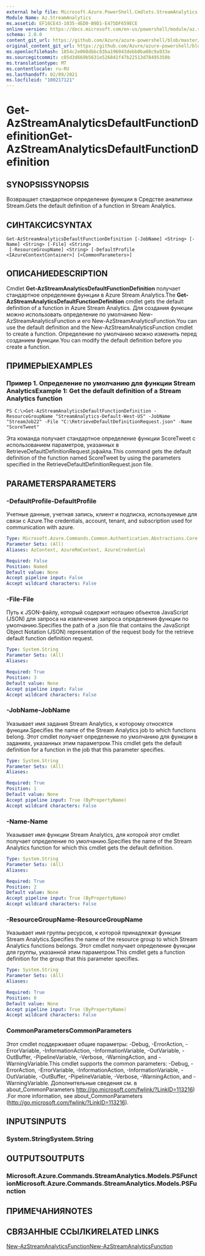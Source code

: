 ```yaml
---
external help file: Microsoft.Azure.PowerShell.Cmdlets.StreamAnalytics.dll-Help.xml
Module Name: Az.StreamAnalytics
ms.assetid: EF16CE43-1035-4ED0-B9D1-E475DF659ECE
online version: https://docs.microsoft.com/en-us/powershell/module/az.streamanalytics/get-azstreamanalyticsdefaultfunctiondefinition
schema: 2.0.0
content_git_url: https://github.com/Azure/azure-powershell/blob/master/src/StreamAnalytics/StreamAnalytics/help/Get-AzStreamAnalyticsDefaultFunctionDefinition.md
original_content_git_url: https://github.com/Azure/azure-powershell/blob/master/src/StreamAnalytics/StreamAnalytics/help/Get-AzStreamAnalyticsDefaultFunctionDefinition.md
ms.openlocfilehash: 1854c2e060dbbc83ba196043debb0ba08c9a933e
ms.sourcegitcommit: c05d3d669b5631e526841f47b22513d78495350b
ms.translationtype: MT
ms.contentlocale: ru-RU
ms.lasthandoff: 02/09/2021
ms.locfileid: "100217121"
---
```

# <span data-ttu-id="26d9f-101">Get-AzStreamAnalyticsDefaultFunctionDefinition</span><span class="sxs-lookup"><span data-stu-id="26d9f-101">Get-AzStreamAnalyticsDefaultFunctionDefinition</span></span>

## <span data-ttu-id="26d9f-102">SYNOPSIS</span><span class="sxs-lookup"><span data-stu-id="26d9f-102">SYNOPSIS</span></span>
<span data-ttu-id="26d9f-103">Возвращает стандартное определение функции в Средстве аналитики Stream.</span><span class="sxs-lookup"><span data-stu-id="26d9f-103">Gets the default definition of a function in Stream Analytics.</span></span>

## <span data-ttu-id="26d9f-104">СИНТАКСИС</span><span class="sxs-lookup"><span data-stu-id="26d9f-104">SYNTAX</span></span>

```
Get-AzStreamAnalyticsDefaultFunctionDefinition [-JobName] <String> [-Name] <String> [-File] <String>
 [-ResourceGroupName] <String> [-DefaultProfile <IAzureContextContainer>] [<CommonParameters>]
```

## <span data-ttu-id="26d9f-105">ОПИСАНИЕ</span><span class="sxs-lookup"><span data-stu-id="26d9f-105">DESCRIPTION</span></span>
<span data-ttu-id="26d9f-106">Cmdlet **Get-AzStreamAnalyticsDefaultFunctionDefinition** получает стандартное определение функции в Azure Stream Analytics.</span><span class="sxs-lookup"><span data-stu-id="26d9f-106">The **Get-AzStreamAnalyticsDefaultFunctionDefinition** cmdlet gets the default definition of a function in Azure Stream Analytics.</span></span>
<span data-ttu-id="26d9f-107">Для создания функции можно использовать определение по умолчанию New-AzStreamAnalyticsFunction и его New-AzStreamAnalyticsFunction.</span><span class="sxs-lookup"><span data-stu-id="26d9f-107">You can use the default definition and the New-AzStreamAnalyticsFunction cmdlet to create a function.</span></span>
<span data-ttu-id="26d9f-108">Определение по умолчанию можно изменить перед созданием функции.</span><span class="sxs-lookup"><span data-stu-id="26d9f-108">You can modify the default definition before you create a function.</span></span>

## <span data-ttu-id="26d9f-109">ПРИМЕРЫ</span><span class="sxs-lookup"><span data-stu-id="26d9f-109">EXAMPLES</span></span>

### <span data-ttu-id="26d9f-110">Пример 1. Определение по умолчанию для функции Stream Analytics</span><span class="sxs-lookup"><span data-stu-id="26d9f-110">Example 1: Get the default definition of a Stream Analytics function</span></span>
```
PS C:\>Get-AzStreamAnalyticsDefaultFunctionDefinition -ResourceGroupName "StreamAnalytics-Default-West-US" -JobName "StreamJob22" -File "C:\RetrieveDefaultDefinitionRequest.json" -Name "ScoreTweet"
```

<span data-ttu-id="26d9f-111">Эта команда получает стандартное определение функции ScoreTweet с использованием параметров, указанных в RetrieveDefaultDefinitionRequest.jsфайла.</span><span class="sxs-lookup"><span data-stu-id="26d9f-111">This command gets the default definition of the function named ScoreTweet by using the parameters specified in the RetrieveDefaultDefinitionRequest.json file.</span></span>

## <span data-ttu-id="26d9f-112">PARAMETERS</span><span class="sxs-lookup"><span data-stu-id="26d9f-112">PARAMETERS</span></span>

### <span data-ttu-id="26d9f-113">-DefaultProfile</span><span class="sxs-lookup"><span data-stu-id="26d9f-113">-DefaultProfile</span></span>
<span data-ttu-id="26d9f-114">Учетные данные, учетная запись, клиент и подписка, используемые для связи с Azure.</span><span class="sxs-lookup"><span data-stu-id="26d9f-114">The credentials, account, tenant, and subscription used for communication with azure.</span></span>

```yaml
Type: Microsoft.Azure.Commands.Common.Authentication.Abstractions.Core.IAzureContextContainer
Parameter Sets: (All)
Aliases: AzContext, AzureRmContext, AzureCredential

Required: False
Position: Named
Default value: None
Accept pipeline input: False
Accept wildcard characters: False
```

### <span data-ttu-id="26d9f-115">-File</span><span class="sxs-lookup"><span data-stu-id="26d9f-115">-File</span></span>
<span data-ttu-id="26d9f-116">Путь к JSON-файлу, который содержит нотацию объектов JavaScript (JSON) для запроса на извлечение запроса определения функции по умолчанию.</span><span class="sxs-lookup"><span data-stu-id="26d9f-116">Specifies the path of a .json file that contains the JavaScript Object Notation (JSON) representation of the request body for the retrieve default function definition request.</span></span>

```yaml
Type: System.String
Parameter Sets: (All)
Aliases:

Required: True
Position: 3
Default value: None
Accept pipeline input: False
Accept wildcard characters: False
```

### <span data-ttu-id="26d9f-117">-JobName</span><span class="sxs-lookup"><span data-stu-id="26d9f-117">-JobName</span></span>
<span data-ttu-id="26d9f-118">Указывает имя задания Stream Analytics, к которому относятся функции.</span><span class="sxs-lookup"><span data-stu-id="26d9f-118">Specifies the name of the Stream Analytics job to which functions belong.</span></span>
<span data-ttu-id="26d9f-119">Этот cmdlet получает определение по умолчанию для функции в заданиях, указанных этим параметром.</span><span class="sxs-lookup"><span data-stu-id="26d9f-119">This cmdlet gets the default definition for a function in the job that this parameter specifies.</span></span>

```yaml
Type: System.String
Parameter Sets: (All)
Aliases:

Required: True
Position: 1
Default value: None
Accept pipeline input: True (ByPropertyName)
Accept wildcard characters: False
```

### <span data-ttu-id="26d9f-120">-Name</span><span class="sxs-lookup"><span data-stu-id="26d9f-120">-Name</span></span>
<span data-ttu-id="26d9f-121">Указывает имя функции Stream Analytics, для которой этот cmdlet получает определение по умолчанию.</span><span class="sxs-lookup"><span data-stu-id="26d9f-121">Specifies the name of the Stream Analytics function for which this cmdlet gets the default definition.</span></span>

```yaml
Type: System.String
Parameter Sets: (All)
Aliases:

Required: True
Position: 2
Default value: None
Accept pipeline input: True (ByPropertyName)
Accept wildcard characters: False
```

### <span data-ttu-id="26d9f-122">-ResourceGroupName</span><span class="sxs-lookup"><span data-stu-id="26d9f-122">-ResourceGroupName</span></span>
<span data-ttu-id="26d9f-123">Указывает имя группы ресурсов, к которой принадлежат функции Stream Analytics.</span><span class="sxs-lookup"><span data-stu-id="26d9f-123">Specifies the name of the resource group to which Stream Analytics functions belongs.</span></span>
<span data-ttu-id="26d9f-124">Этот cmdlet получает определение функции для группы, указанной этим параметром.</span><span class="sxs-lookup"><span data-stu-id="26d9f-124">This cmdlet gets a function definition for the group that this parameter specifies.</span></span>

```yaml
Type: System.String
Parameter Sets: (All)
Aliases:

Required: True
Position: 0
Default value: None
Accept pipeline input: True (ByPropertyName)
Accept wildcard characters: False
```

### <span data-ttu-id="26d9f-125">CommonParameters</span><span class="sxs-lookup"><span data-stu-id="26d9f-125">CommonParameters</span></span>
<span data-ttu-id="26d9f-126">Этот cmdlet поддерживает общие параметры: -Debug, -ErrorAction, -ErrorVariable, -InformationAction, -InformationVariable, -OutVariable, -OutBuffer, -PipelineVariable, -Verbose, -WarningAction, and -WarningVariable.</span><span class="sxs-lookup"><span data-stu-id="26d9f-126">This cmdlet supports the common parameters: -Debug, -ErrorAction, -ErrorVariable, -InformationAction, -InformationVariable, -OutVariable, -OutBuffer, -PipelineVariable, -Verbose, -WarningAction, and -WarningVariable.</span></span> <span data-ttu-id="26d9f-127">Дополнительные сведения см. в about_CommonParameters http://go.microsoft.com/fwlink/?LinkID=113216) .</span><span class="sxs-lookup"><span data-stu-id="26d9f-127">For more information, see about_CommonParameters (http://go.microsoft.com/fwlink/?LinkID=113216).</span></span>

## <span data-ttu-id="26d9f-128">INPUTS</span><span class="sxs-lookup"><span data-stu-id="26d9f-128">INPUTS</span></span>

### <span data-ttu-id="26d9f-129">System.String</span><span class="sxs-lookup"><span data-stu-id="26d9f-129">System.String</span></span>

## <span data-ttu-id="26d9f-130">OUTPUTS</span><span class="sxs-lookup"><span data-stu-id="26d9f-130">OUTPUTS</span></span>

### <span data-ttu-id="26d9f-131">Microsoft.Azure.Commands.StreamAnalytics.Models.PSFunction</span><span class="sxs-lookup"><span data-stu-id="26d9f-131">Microsoft.Azure.Commands.StreamAnalytics.Models.PSFunction</span></span>

## <span data-ttu-id="26d9f-132">ПРИМЕЧАНИЯ</span><span class="sxs-lookup"><span data-stu-id="26d9f-132">NOTES</span></span>

## <span data-ttu-id="26d9f-133">СВЯЗАННЫЕ ССЫЛКИ</span><span class="sxs-lookup"><span data-stu-id="26d9f-133">RELATED LINKS</span></span>

[<span data-ttu-id="26d9f-134">New-AzStreamAnalyticsFunction</span><span class="sxs-lookup"><span data-stu-id="26d9f-134">New-AzStreamAnalyticsFunction</span></span>](./New-AzStreamAnalyticsFunction.md)


